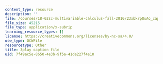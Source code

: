 ```yaml
---
content_type: resource
description: ''
file: /courses/18-02sc-multivariable-calculus-fall-2010/23xbkrpQuAo_captions.vtt
file_size: 45215
file_type: application/x-subrip
learning_resource_types: []
license: https://creativecommons.org/licenses/by-nc-sa/4.0/
ocw_type: OCWFile
resourcetype: Other
title: 3play caption file
uid: 7f49ac5e-8650-4e3b-9f5a-41de227f4e10
---
```

